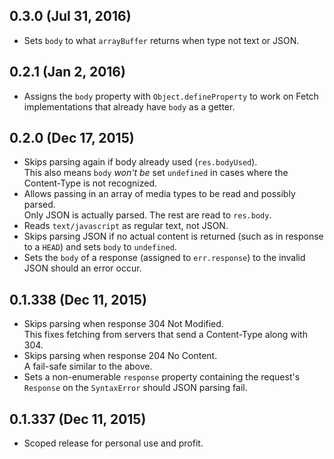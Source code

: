 ## 0.3.0 (Jul 31, 2016)
- Sets `body` to what `arrayBuffer` returns when type not text or JSON.

## 0.2.1 (Jan 2, 2016)
- Assigns the `body` property with `Object.defineProperty` to work on Fetch
  implementations that already have `body` as a getter.

## 0.2.0 (Dec 17, 2015)
- Skips parsing again if body already used (`res.bodyUsed`).  
  This also means `body` _won't be_ set `undefined` in cases where the
  Content-Type is not recognized.
- Allows passing in an array of media types to be read and possibly parsed.  
  Only JSON is actually parsed. The rest are read to `res.body`.
- Reads `text/javascript` as regular text, not JSON.
- Skips parsing JSON if no actual content is returned (such as in response to
  a `HEAD`) and sets `body` to `undefined`.
- Sets the `body` of a response (assigned to `err.response`) to the invalid JSON
  should an error occur.

## 0.1.338 (Dec 11, 2015)
- Skips parsing when response 304 Not Modified.  
  This fixes fetching from servers that send a Content-Type along with 304.
- Skips parsing when response 204 No Content.  
  A fail-safe similar to the above.
- Sets a non-enumerable `response` property containing the request's `Response`
  on the `SyntaxError` should JSON parsing fail.

## 0.1.337 (Dec 11, 2015)
- Scoped release for personal use and profit.
